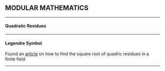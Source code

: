 ## MODULAR MATHEMATICS

---

#### Quadratic Residues

---

#### Legendre Symbol

Found an [article](https://math.stackexchange.com/questions/3105127/finding-square-roots-of-quadratic-residues-in-prime-power-field) on how to find the square root of quadric residues in a finite field

---
